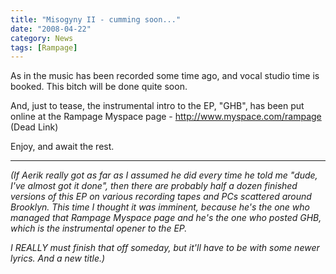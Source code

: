 ```yaml
---
title: "Misogyny II - cumming soon..."
date: "2008-04-22"
category: News
tags: [Rampage]
---
```


As in the music has been recorded some time ago, and vocal studio time is booked. This bitch will be done quite soon.

And, just to tease, the instrumental intro to the EP, "GHB", has been put online at the Rampage Myspace page - http://www.myspace.com/rampage (Dead Link)

Enjoy, and await the rest.

***

*(If Aerik really got as far as I assumed he did every time he told me "dude, I've almost got it done", then there are probably half a dozen finished versions of this EP on various recording tapes and PCs scattered around Brooklyn. This time I thought it was imminent, because he's the one who managed that Rampage Myspace page and he's the one who posted GHB, which is the instrumental opener to the EP.*

*I REALLY must finish that off someday, but it'll have to be with some newer lyrics. And a new title.)*
